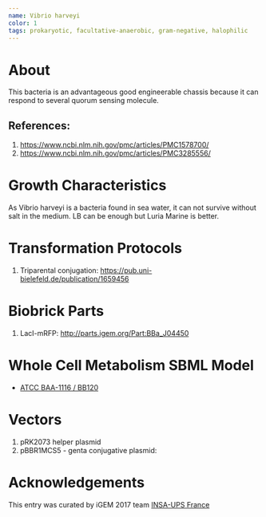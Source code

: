 ```yaml
---
name: Vibrio harveyi
color: 1
tags: prokaryotic, facultative-anaerobic, gram-negative, halophilic
---
```

# About
This bacteria is an advantageous good engineerable chassis because it can respond to several quorum sensing molecule.

## References:
1. https://www.ncbi.nlm.nih.gov/pmc/articles/PMC1578700/
2. https://www.ncbi.nlm.nih.gov/pmc/articles/PMC3285556/


# Growth Characteristics
As Vibrio harveyi is a bacteria found in sea water, it can not survive without salt in the medium. LB can be enough but Luria Marine is better.


# Transformation Protocols
1. Triparental conjugation: https://pub.uni-bielefeld.de/publication/1659456


# Biobrick Parts
1. LacI-mRFP: http://parts.igem.org/Part:BBa_J04450

# Whole Cell Metabolism SBML Model
* [ATCC BAA-1116 / BB120](http://www.ebi.ac.uk/biomodels-main/BMID000000141415) 

# Vectors
1. pRK2073 helper plasmid
2. pBBR1MCS5 - genta conjugative plasmid:

# Acknowledgements
This entry was curated by iGEM 2017 team [INSA-UPS France](http://2017.igem.org/Team:INSA-UPS_France)
